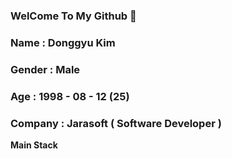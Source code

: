 ### WelCome To My Github 👋

### Name : Donggyu Kim
### Gender : Male
### Age : 1998 - 08 - 12 (25)
### Company : Jarasoft ( Software Developer )

**Main Stack**



<!--
**donggyu1998/donggyu1998** is a ✨ _special_ ✨ repository because its `README.md` (this file) appears on your GitHub profile.

Here are some ideas to get you started:

- 🔭 I’m currently working on ...
- 🌱 I’m currently learning ...
- 👯 I’m looking to collaborate on ...
- 🤔 I’m looking for help with ...
- 💬 Ask me about ...
- 📫 How to reach me: ...
- 😄 Pronouns: ...
- ⚡ Fun fact: ...
-->
